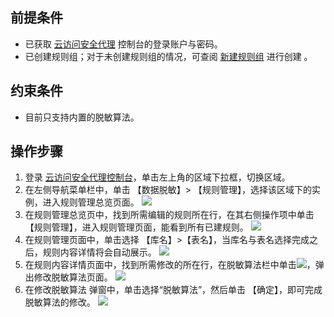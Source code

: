 ## 前提条件

- 已获取 [云访问安全代理](https://console.cloud.tencent.com/casb) 控制台的登录账户与密码。
- 已创建规则组；对于未创建规则组的情况，可查阅 [新建规则组](https://cloud.tencent.com/document/product/1303/56900) 进行创建 。

## 约束条件
- 目前只支持内置的脱敏算法。

## 操作步骤
1. 登录 [云访问安全代理控制台](https://console.cloud.tencent.com/casb)，单击左上角的区域下拉框，切换区域。
2. 在左侧导航菜单栏中，单击 【数据脱敏】> 【规则管理】，选择该区域下的实例，进入规则管理总览页面。
![](https://main.qcloudimg.com/raw/95e317d3474577b278b80e35a2511b9f.png)
3. 在规则管理总览页中，找到所需编辑的规则所在行，在其右侧操作项中单击【规则管理】，进入规则管理页面，能看到所有已建规则。
![](https://main.qcloudimg.com/raw/0370a30859cef3faf6a5118a91e90a77.png)
4. 在规则管理页面中，单击选择 【库名】>【表名】，当库名与表名选择完成之后，规则内容详情将会自动展示。
![](https://main.qcloudimg.com/raw/dc1b3cc608392afb2efad18512831bcd.png)
5. 在规则内容详情页面中，找到所需修改的所在行，在脱敏算法栏中单击![](https://main.qcloudimg.com/raw/c98b26b3b94c18828a657df7e5f7728b.png)，弹出修改脱敏算法页面。
 ![](https://main.qcloudimg.com/raw/057660e62083d544b14853095ea374ff.png)
6. 在修改脱敏算法 弹窗中，单击选择“脱敏算法”，然后单击 【确定】，即可完成脱敏算法的修改。
![](https://main.qcloudimg.com/raw/033c1acf9b6e8cb2d811bc793948ab51.png)
